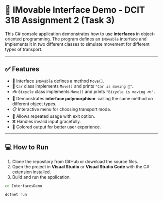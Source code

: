 # 🚗 IMovable Interface Demo - DCIT 318 Assignment 2 (Task 3)

This C# console application demonstrates how to use **interfaces** in object-oriented programming. The program defines an `IMovable` interface and implements it in two different classes to simulate movement for different types of transport.

---

## ✅ Features

- 📘 Interface `IMovable` defines a method `Move()`.
- 🚙 `Car` class implements `Move()` and prints `"Car is moving 🚗"`.
- 🚲 `Bicycle` class implements `Move()` and prints `"Bicycle is moving 🚲"`.
- 🧠 Demonstrates **interface polymorphism**: calling the same method on different object types.
- 📋 Interactive menu for choosing transport mode.
- 🔁 Allows repeated usage with exit option.
- ❌ Handles invalid input gracefully.
- 🎨 Colored output for better user experience.

---

## 💻 How to Run

1. Clone the repository from GitHub or download the source files.
2. Open the project in **Visual Studio** or **Visual Studio Code** with the C# extension installed.
3. Build and run the application.

```bash
cd InterfacesDemo

dotnet run